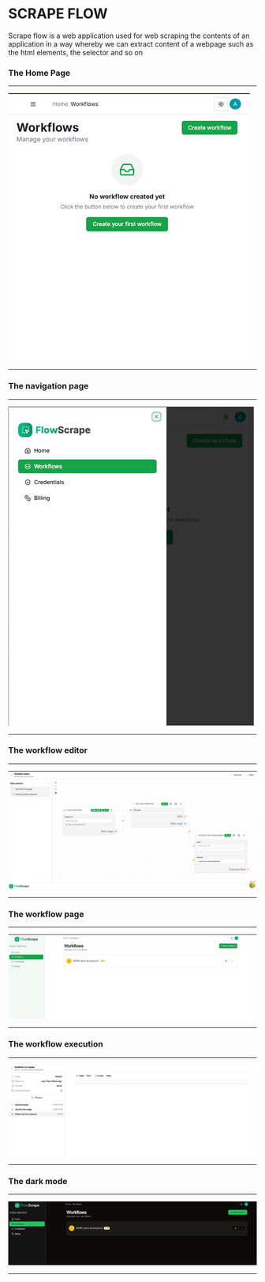 <h1>SCRAPE FLOW</h1>

<p>Scrape flow is a web application used for web scraping the contents of an application in a way whereby we can extract content of a webpage such as the html elements, the selector and so on </p>


<h3>The Home Page</h3>
<hr>

![alt text](image.png)

<hr>

<h3>The navigation page</h3>


<hr>

![alt text](image-1.png)

<hr>


<h3> The workflow editor</h3>


<hr>



![alt text](image-4.png)

<hr>

<h3>The workflow page</h3>

<hr>


![alt text](image-3.png)

<hr>

<h3>The workflow execution</h3>
<hr>

![alt text](image-5.png)

<hr>
<h3>The dark mode</h3>

<hr>


![alt text](image-6.png)

<hr>
